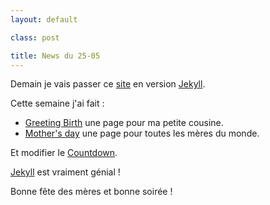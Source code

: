 ```yaml
---
layout: default

class: post

title: News du 25-05
---
```


Demain je vais passer ce [site](//tmcharly.github.io) en version [Jekyll](//jekyllrb.com/).  

Cette semaine j'ai fait :  
* [Greeting Birth](//cedced19.github.io/demo/greeting-birth/) une page pour ma petite cousine.
* [Mother's day](//cedced19.github.io/demo/mothers-day/) une page pour toutes les mères du monde.

Et modifier le [Countdown](//cedced19.github.io/demo/countdown-page/).  

[Jekyll](//jekyllrb.com/) est vraiment génial !  

Bonne fête des mères et bonne soirée !  
